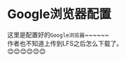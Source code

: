 # Google浏览器配置  
这里是配置好的`Google浏览器`~~~~~~  
作者也不知道上传到LFS之后怎么下载了。  
:blush::blush::blush::blush::blush::blush:  
